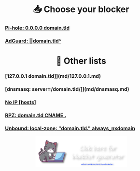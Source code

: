 <div align="center">
    <h1>📥 Choose your blocker</h1>
</div>

### [Pi-hole: 0.0.0.0 domain.tld](md/Pi-hole.md)
### [AdGuard: ||domain.tld^](md/AdGuard.md)


<div align="center">
    <h1>📝 Other lists</h1>
</div>

### [127.0.0.1 domain.tld]](md/127.0.0.1.md)
### [dnsmasq: server=/domain.tld/]](md/dnsmasq.md)
### [No IP [hosts]](md/noip.md)
### [RPZ: domain.tld CNAME .](md/RPZ.md)
### [Unbound: local-zone: "domain.tld." always_nxdomain](md/Unbound.md)


<div align="center">
    <a href="https://sefinek.net/blocklist-generator" title="Personalized Blocklist Generator - Take Full Control of Your Network">
        <img src="../../images/generator.png" width="60%" alt="">
    </a>
</div>